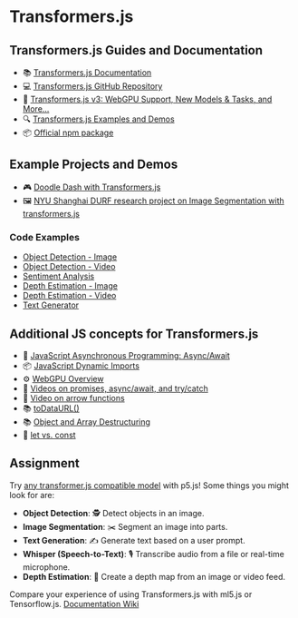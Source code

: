 # Transformers.js

## Transformers.js Guides and Documentation

- 📚 [Transformers.js Documentation](https://huggingface.co/docs/transformers.js/)
- 💻 [Transformers.js GitHub Repository](https://github.com/huggingface/transformers.js)
- 📰 [Transformers.js v3: WebGPU Support, New Models & Tasks, and More…](https://huggingface.co/blog/transformersjs-v3)
- 🔍 [Transformers.js Examples and Demos](https://github.com/huggingface/transformers.js-examples)
- 📦 [Official npm package](https://www.npmjs.com/package/@huggingface/transformers)

## Example Projects and Demos

- 🎮 [Doodle Dash with Transformers.js](https://huggingface.co/blog/ml-web-games)
- 🖼️ [NYU Shanghai DURF research project on Image Segmentation with transformers.js](https://github.com/ml5js/ml5-extra-imagesegmentation)

### Code Examples

- [Object Detection - Image](https://editor.p5js.org/ml_4_cc/sketches/ZNBvuT2DC)
- [Object Detection - Video](https://editor.p5js.org/ml_4_cc/sketches/GmyMJkDX8)
- [Sentiment Analysis](https://editor.p5js.org/ml_4_cc/sketches/3qKvBxBPs)
- [Depth Estimation - Image](https://editor.p5js.org/ml_4_cc/sketches/qtnSdaa2h)
- [Depth Estimation - Video](https://editor.p5js.org/ml_4_cc/sketches/J-sk5hOWz)
- [Text Generator](https://editor.p5js.org/ml_4_cc/sketches/o7C5EfNtt)

## Additional JS concepts for Transformers.js

- 🔄 [JavaScript Asynchronous Programming: Async/Await](https://developer.mozilla.org/en-US/docs/Learn/JavaScript/Asynchronous/Async_await)
- 📦 [JavaScript Dynamic Imports](https://developer.mozilla.org/en-US/docs/Web/JavaScript/Reference/Statements/import)
- ⚙️ [WebGPU Overview](https://developer.mozilla.org/en-US/docs/Web/API/WebGPU_API)
- 🚂 [Videos on promises, async/await, and try/catch](https://www.youtube.com/playlist?list=PLRqwX-V7Uu6bKLPQvPRNNE65kBL62mVfx)
- 🚂 [Video on arrow functions](https://youtu.be/mrYMzpbFz18)
- 📚 [toDataURL()](https://developer.mozilla.org/en-US/docs/Web/API/HTMLCanvasElement/toDataURL)
- 📚 [Object and Array Destructuring](https://developer.mozilla.org/en-US/docs/Web/JavaScript/Reference/Operators/Destructuring_assignment)
- 🚂 [let vs. const](https://youtu.be/2iLVFyYwyRA)

## Assignment

Try [any transformer.js compatible model](https://huggingface.co/models?library=transformers.js&sort=trending) with p5.js! Some things you might look for are:

- **Object Detection**: 🕵️ Detect objects in an image.
- **Image Segmentation**: ✂️ Segment an image into parts.
- **Text Generation**: ✍️ Generate text based on a user prompt.
- **Whisper (Speech-to-Text)**: 🎙️ Transcribe audio from a file or real-time microphone.
- **Depth Estimation**: 📏 Create a depth map from an image or video feed.

Compare your experience of using Transformers.js with ml5.js or Tensorflow.js. [Documentation Wiki](https://github.com/shiffman/ML-for-Creative-Coding/wiki/Assignment-5)
